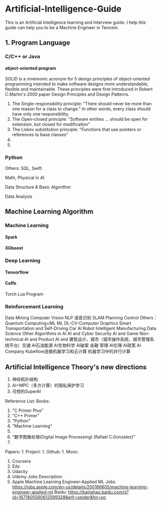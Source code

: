 # Artificial-Intelligence-Guide
This is an Artificial Intelligence learning and Interview guide. 
I help this guide can help you to be a Machine Engineer in Tencent.

## 1. Program Language 
### C/C++ or Java

#### object-oriented program
SOLID is a mnemonic acronym for 5 design principles of object-oriented programming intended to make software designs more understandable, flexible and maintainable. These principles were first introduced in Robert C.Martin's 2000 paper Design Principles and Design Patterns.
1. The Single-responsibility principle: "There should never be more than one reason for a class to change." In other words, every class should have only one responsibility.
2. The Open-closed principle: "Software entities ... should be open for extension, but closed for modification"
3. The Liskov substitution principle: "Functions that use pointers or references to base classes"
4. 
5. 

### Python 

Others: SQL, Swift

Math, Physical in AI

Data Structure & Basic Algorithm

Data Analysis

## Machine Learning Algorithm
### Machine Learning
#### Spark
#### XGboost

### Deep Learning
#### Tensorflow
#### Caffe
Torch
Lua Program

### Reinforcement Learning

Data Mining
Computer Vision
NLP
语音识别
SLAM
Planning
Control
Others：
Quantum Computing+ML
ML DL-CV-Computer Graphics
Smart Transportation and Self-Driving Car
AI Robot
Intelligent Manufacturing
Data Science
Other Algorithms in AI
AI and Cyber Security
AI and Game
Non-technical
AI and Product
AI and 建筑设计，城市（城市操作系统、城市管理系统平台）交通
AI石油能源
AI生物科学
AI破案
金融
管理
AI伦理
AI政策
AI Company
Kubeflow连接机器学习和云计算
机器学习中的并行计算
## Artificial Intelligence Theory's new directions
1. 神经拓扑结构
2. AI+MPC（多方计算）的隐私保护学习
3. 可控的SuperAI



Reference List:
Books: 
1. "C Primer Plus"
2. "C++ Primer"
3. "Python"
4. "Machine Learning"
5. 
6. "数字图像处理(Digital Image Processing) (Rafael C.Gonzalez)"
7. 
Papers:
1. 
Project:
1. 
Github: 
1. 
Mooc:
1. Coursera
2. Edx
3. Udacity
4. Udemy
Jobs Description:
1. Apple Machine Learning Engineer-Applied ML Jobs
https://jobs.apple.com/en-us/details/200166605/machine-learning-engineer-applied-ml
Baidu:
https://baijiahao.baidu.com/s?id=1671805560612599328&wfr=spider&for=pc
